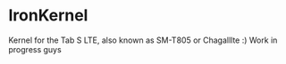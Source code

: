 # IronKernel
Kernel for the Tab S LTE, also known as SM-T805 or Chagalllte :)
Work in progress guys
